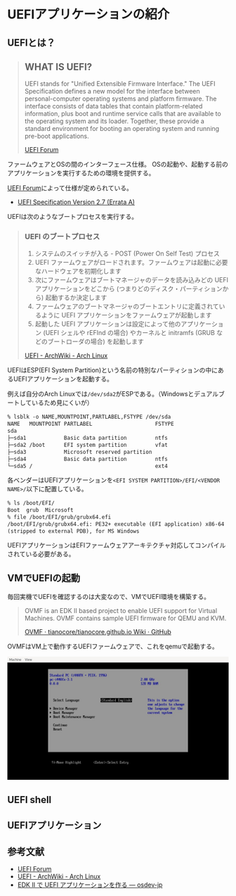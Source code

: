 # UEFIアプリケーションの紹介

## UEFIとは？
> ## WHAT IS UEFI?
> UEFI stands for "Unified Extensible Firmware Interface." The UEFI Specification defines a new model for the interface between personal-computer operating systems and platform firmware. The interface consists of data tables that contain platform-related information, plus boot and runtime service calls that are available to the operating system and its loader. Together, these provide a standard environment for booting an operating system and running pre-boot applications.
> 
> [UEFI Forum](https://uefi.org/)

ファームウェアとOSの間のインターフェース仕様。
OSの起動や、起動する前のアプリケーションを実行するための環境を提供する。

[UEFI Forum](https://uefi.org/)によって仕様が定められている。
- [UEFI Specification Version 2.7 (Errata A)](http://www.uefi.org/sites/default/files/resources/UEFI%20Spec%202_7_A%20Sept%206.pdf)

UEFIは次のようなブートプロセスを実行する。

> ### UEFI のブートプロセス
> 1. システムのスイッチが入る - POST (Power On Self Test) プロセス
> 1. UEFI ファームウェアがロードされます。ファームウェアは起動に必要なハードウェアを初期化します
> 1. 次にファームウェアはブートマネージャのデータを読み込みどの UEFI アプリケーションをどこから (つまりどのディスク・パーティションから) 起動するか決定します
> 1. ファームウェアのブートマネージャのブートエントリに定義されているように UEFI アプリケーションをファームウェアが起動します
> 1. 起動した UEFI アプリケーションは設定によって他のアプリケーション (UEFI シェルや rEFInd の場合) やカーネルと initramfs (GRUB などのブートローダの場合) を起動します
> 
> [UEFI - ArchWiki - Arch Linux](https://wiki.archlinux.jp/index.php/Unified_Extensible_Firmware_Interface)

UEFIはESP(EFI System Partition)という名前の特別なパーティションの中にあるUEFIアプリケーションを起動する。

例えば自分のArch Linuxでは`/dev/sda2`がESPである。（Windowsとデュアルブートしているため見にくいが）
```
% lsblk -o NAME,MOUNTPOINT,PARTLABEL,FSTYPE /dev/sda 
NAME   MOUNTPOINT PARTLABEL                    FSTYPE
sda                                            
├─sda1            Basic data partition         ntfs
├─sda2 /boot      EFI system partition         vfat
├─sda3            Microsoft reserved partition 
├─sda4            Basic data partition         ntfs
└─sda5 /                                       ext4
```
各ベンダーはUEFIアプリケーションを`<EFI SYSTEM PARTITION>/EFI/<VENDOR NAME>/`以下に配置している。
```
% ls /boot/EFI/              
Boot  grub  Microsoft
% file /boot/EFI/grub/grubx64.efi 
/boot/EFI/grub/grubx64.efi: PE32+ executable (EFI application) x86-64 (stripped to external PDB), for MS Windows
```
UEFIアプリケーションはEFIファームウェアアーキテクチャ対応してコンパイルされている必要がある。

## VMでUEFIの起動
毎回実機でUEFIを確認するのは大変なので、VMでUEFI環境を構築する。

> OVMF is an EDK II based project to enable UEFI support for Virtual Machines. OVMF contains sample UEFI firmware for QEMU and KVM.
> 
> [OVMF · tianocore/tianocore.github.io Wiki · GitHub](https://github.com/tianocore/tianocore.github.io/wiki/OVMF)

OVMFはVM上で動作するUEFIファームウェアで、これをqemuで起動する。

![](./img/ss0.jpg)

## UEFI shell

## UEFIアプリケーション

## 参考文献
- [UEFI Forum](https://uefi.org/)
- [UEFI - ArchWiki - Arch Linux](https://wiki.archlinux.jp/index.php/Unified_Extensible_Firmware_Interface)
- [EDK II で UEFI アプリケーションを作る — osdev-jp](https://osdev-jp.readthedocs.io/ja/latest/2017/create-uefi-app-with-edk2.html)

